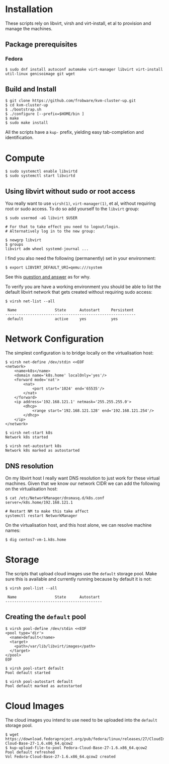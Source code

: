# Installation

These scripts rely on libvirt, virsh and virt-install, et al to
provision and manage the machines.

## Package prerequisites

### Fedora

	$ sudo dnf install autoconf automake virt-manager libvirt virt-install util-linux genisoimage git wget

## Build and Install

	$ git clone https://github.com/frobware/kvm-cluster-up.git
	$ cd kvm-cluster-up
	$ ./bootstrap.sh
	$ ./configure [--prefix=$HOME/bin ]
	$ make
	$ sudo make install

All the scripts have a `kup-` prefix, yielding easy tab-completion and
identification.

# Compute

	$ sudo systemctl enable libvirtd
	$ sudo systemctl start libvirtd

## Using libvirt without sudo or root access

You really want to use `virsh(1)`, `virt-manager(1)`, et al, without
requiring root or sudo access. To do so add yourself to the `libvirt`
group:

	$ sudo usermod -aG libvirt $USER

	# For that to take effect you need to logout/login.
	# Alternatively log in to the new group:

	$ newgrp libvirt
	$ groups
	libvirt adm wheel systemd-journal ...

I find you also need the following (permanently) set in your
environment:

	$ export LIBVIRT_DEFAULT_URI=qemu:///system

See this [question and answer](https://serverfault.com/questions/803283/how-do-i-list-virsh-networks-without-sudo/803298) as for why.

To verify you are have a working environment you should be able to
list the default libvirt network that gets created without requiring
sudo access:

	$ virsh net-list --all

	 Name                 State      Autostart     Persistent
	----------------------------------------------------------
	 default              active     yes           yes

# Network Configuration

The simplest configuration is to bridge locally on the virtualisation
host:

	$ virsh net-define /dev/stdin <<EOF
	<network>
		<name>k8s</name>
		<domain name='k8s.home' localOnly='yes'/>
		<forward mode='nat'>
			<nat>
				<port start='1024' end='65535'/>
			</nat>
		</forward>
		<ip address='192.168.121.1' netmask='255.255.255.0'>
			<dhcp>
				<range start='192.168.121.128' end='192.168.121.254'/>
			</dhcp>
		</ip>
	</network>

	$ virsh net-start k8s
	Network k8s started

	$ virsh net-autostart k8s
	Network k8s marked as autostarted

## DNS resolution

On my libvirt host I really want DNS resolution to just work for these
virtual machines. Given that we know our network CIDR we can add the
following on the virtualisation host:

	$ cat /etc/NetworkManager/dnsmasq.d/k8s.conf
	server=/k8s.home/192.168.121.1

	# Restart NM to make this take affect
	systemctl restart NetworkManager

On the virtualisation host, and this host alone, we can resolve
machine names:

	$ dig centos7-vm-1.k8s.home

# Storage

The scripts that upload cloud images use the `default` storage pool.
Make sure this is available and currently running because by default
it is not:

	$ virsh pool-list --all

	 Name                 State      Autostart
	-------------------------------------------

## Creating the `default` pool

	$ virsh pool-define /dev/stdin <<EOF
	<pool type='dir'>
	  <name>default</name>
	  <target>
		<path>/var/lib/libvirt/images</path>
	  </target>
	</pool>
	EOF

	$ virsh pool-start default
	Pool default started

	$ virsh pool-autostart default
	Pool default marked as autostarted

# Cloud Images

The cloud images you intend to use need to be uploaded into the
`default` storage pool.

	$ wget https://download.fedoraproject.org/pub/fedora/linux/releases/27/CloudImages/x86_64/images/Fedora-Cloud-Base-27-1.6.x86_64.qcow2
	$ kup-upload-file-to-pool Fedora-Cloud-Base-27-1.6.x86_64.qcow2
	Pool default refreshed
	Vol Fedora-Cloud-Base-27-1.6.x86_64.qcow2 created
